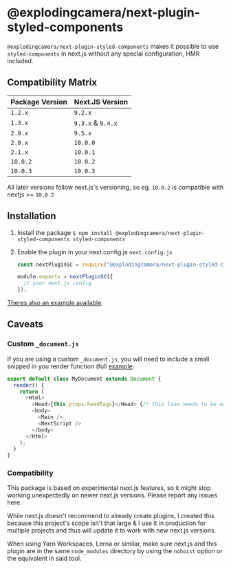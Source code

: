 # @explodingcamera/next-plugin-styled-components

`@explodingcamera/next-plugin-styled-components` makes it possible to use `styled-components` in next.js without any special configuration, HMR included.

## Compatibility Matrix

| Package Version | Next.JS Version   |
| --------------- | ----------------- |
| `1.2.x`         | `9.2.x`           |
| `1.3.x`         | `9.3.x` & `9.4.x` |
| `2.0.x`         | `9.5.x`           |
| `2.0.x`         | `10.0.0`          |
| `2.1.x`         | `10.0.1`          |
| `10.0.2`        | `10.0.2`          |
| `10.0.3`        | `10.0.3`          |

All later versions follow next.js's versioning, so eg. `10.0.2` is compatible with nextjs >= `10.0.2`

## Installation

1. Install the package
   `$ npm install @explodingcamera/next-plugin-styled-components styled-components`

2. Enable the plugin in your next.config.js
   `next.config.js`

   ```js
   const nextPluginSC = require("@explodingcamera/next-plugin-styled-components");

   module.exports = nextPluginSC({
     // your next.js config
   });
   ```

[Theres also an example available](packages/example).

## Caveats

### Custom `_document.js`

If you are using a custom `_document.js`, you will need to include a small snipped in you render function (full [example](packages/example):

```js
export default class MyDocument extends Document {
  render() {
    return (
      <Html>
        <Head>{this.props.headTags}</Head> {/* this line needs to be added */}
        <body>
          <Main />
          <NextScript />
        </body>
      </Html>
    );
  }
}
```

### Compatibility

This package is based on experimental next.js features, so it might stop working unexpectedly on newer next.js versions. Please report any issues here.

While next.js doesn't recommend to already create plugins, I created this because this project's scope isn't that large & I use it in production for multiple projects and thus will update it to work with new next.js versions.

When using Yarn Workspaces, Lerna or similar, make sure next.js and this plugin are in the same `node_modules` directory by using the `nohoist` option or the equivalent in said tool.
